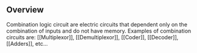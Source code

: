 ## Overview
Combination logic circuit are electric circuits that dependent only on the combination of inputs and do not have memory.
Examples of combination circuits are: [[Multiplexor]], [[Demultiplexor]], [[Coder]], [[Decoder]], [[Adders]], etc...